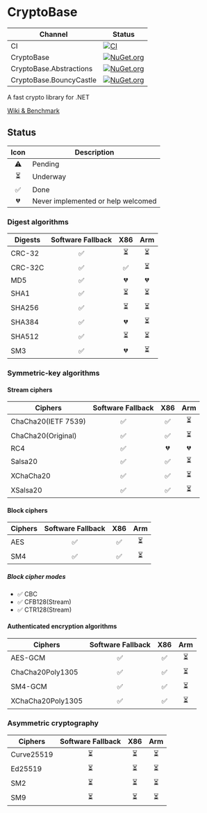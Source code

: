 # CryptoBase
Channel | Status
-|-
CI | [![CI](https://github.com/HMBSbige/CryptoBase/workflows/CI/badge.svg)](https://github.com/HMBSbige/CryptoBase/actions)
CryptoBase | [![NuGet.org](https://img.shields.io/nuget/v/CryptoBase.svg)](https://www.nuget.org/packages/CryptoBase/)
CryptoBase.Abstractions | [![NuGet.org](https://img.shields.io/nuget/v/CryptoBase.Abstractions.svg)](https://www.nuget.org/packages/CryptoBase.Abstractions/)
CryptoBase.BouncyCastle | [![NuGet.org](https://img.shields.io/nuget/v/CryptoBase.BouncyCastle.svg)](https://www.nuget.org/packages/CryptoBase.BouncyCastle/)

A fast crypto library for .NET

[Wiki & Benchmark](https://github.com/HMBSbige/CryptoBase/wiki)

## Status

| Icon | Description |
|:----:|-----------|
⚠️ | Pending
⏳ | Underway
✅ | Done
💔 | Never implemented or help welcomed

### Digest algorithms

| Digests | Software Fallback | X86 | Arm |
| ------- |:-----------------:|:---:|:---:|
CRC-32 | ✅ | ⏳ | ⏳
CRC-32C | ✅ | ✅ | ⏳
MD5 | ✅ | 💔 | 💔
SHA1 | ✅ | ⏳ | ⏳
SHA256 | ✅ | ⏳ | ⏳
SHA384 | ✅ | 💔 | ⏳
SHA512 | ✅ | ⏳ | ⏳
SM3 | ✅ | 💔 | ⏳

### Symmetric-key algorithms
#### Stream ciphers

| Ciphers | Software Fallback | X86 | Arm |
| ------- |:-----------------:|:---:|:---:|
ChaCha20(IETF 7539) | ✅ | ✅ | ⏳
ChaCha20(Original) | ✅ | ✅ | ⏳
RC4 | ✅ | 💔 | 💔
Salsa20 | ✅ | ✅ | ⏳
XChaCha20 | ✅ | ✅ | ⏳
XSalsa20 | ✅ | ✅ | ⏳

#### Block ciphers

| Ciphers | Software Fallback | X86 | Arm |
| ------- |:-----------------:|:---:|:---:|
AES | ✅ | ✅ | ⏳
SM4 | ✅ | ✅ | ⏳

##### Block cipher modes

* ✅ CBC
* ✅ CFB128(Stream)
* ✅ CTR128(Stream)

#### Authenticated encryption algorithms

| Ciphers | Software Fallback | X86 | Arm |
| ------- |:-----------------:|:---:|:---:|
AES-GCM | ✅ | ✅ | ⏳
ChaCha20Poly1305 | ✅ | ✅ | ⏳
SM4-GCM | ✅ | ✅ | ⏳
XChaCha20Poly1305 | ✅ | ✅ | ⏳

### Asymmetric cryptography

| Ciphers | Software Fallback | X86 | Arm |
| ------- |:-----------------:|:---:|:---:|
Curve25519 | ⏳ | ⏳ | ⏳
Ed25519 | ⏳ | ⏳ | ⏳
SM2 | ⏳ | ⏳ | ⏳
SM9 | ⏳ | ⏳ | ⏳
